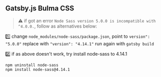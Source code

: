 ## Gatsby.js Bulma CSS

> ⚠ if got an error `Node Sass version 5.0.0 is incompatible with ^4.0.0.`, follow as alternatives below:

1️⃣ change `node_modules/node-sass/package.json`, point to `version": "5.0.0"` replace with `"version": "4.14.1"`
run again with `gatsby build`

2️⃣ if as above doesn't work, try install node-sass to 4.14.1
```
npm uninstall node-sass
npm install node-sass@4.14.1
```

